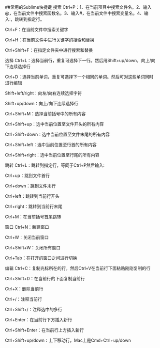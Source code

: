 ##常用的Sublime快捷键
搜索
Ctrl+P：1、在当前项目中搜索文件名。2、输入@，在当前文件中搜索函数名。3、输入#，在当前文件中搜索变量名。4、输入:，跳转到指定行。

Ctrl+F：在当前文件中搜索关键字

Ctrl+H：在当前文件中进行关键字的搜索和替换

Ctrl+Shift+F：在指定文件夹中进行搜索和替换

 

选择
Ctrl+L：选择当前行，重复可选择下一行。然后用Shift+up/down，向上/向下连续选择行

Ctrl+D：选择当前单词，重复可选择下一个相同的单词。然后可对这些单词同时进行编辑

Shift+left/right：向左/向右连续选择字符

Shift+up/down：向上/向下连续选择行

Ctrl+Shift+M：选择当前括号中的所有内容

Ctrl+Shift+up：选中当前位置至文件开头的所有内容

Ctrl+Shift+down：选中当前位置至文件末尾的所有内容

Ctrl+Shift+left：选中当前位置至行首的所有内容

Ctrl+Shift+right：选中当前位置至行尾的所有内容

 

跳转
Ctrl+L：跳转到指定行，等同于Ctrl+P然后输入:

Ctrl+up：跳到文件首行

Ctrl+down：跳到文件末行

Ctrl+left：跳转到当前行开头

Ctrl+right：跳转到当前行末尾

Ctrl+M：在当前括号首尾跳转

 

窗口
Ctrl+N：新建窗口

Ctrl+W：关闭当前窗口

Ctrl+Shift+W：关闭所有窗口

Ctrl+Tab：在打开的窗口之间进行切换

 

编辑
Ctrl+C：复制光标所在的行，然后Ctrl+V在当前行下面粘贴刚刚复制的行

Ctrl+Shift+D：在当前行的下面复制当前行

Ctrl+X：删除当前行

Ctrl+/：注释当前行

Ctrl+Shift+/：注释选中的多行

Ctrl+Enter：在当前行下方插入新行

Ctrl+Shift+Enter：在当前行上方插入新行

Ctrl+Shift+up/down：上下移动行。Mac上是Cmd+Ctrl+up/down

